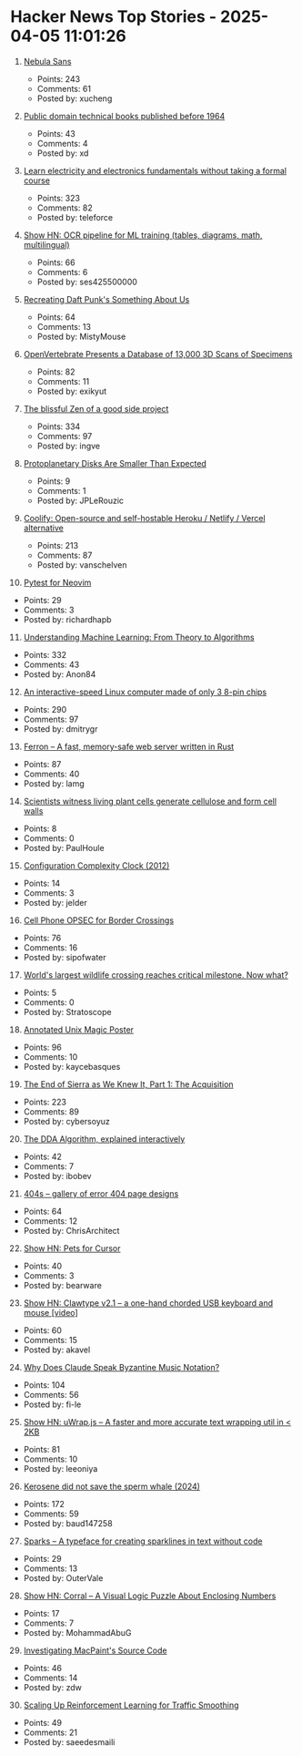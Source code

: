 # Hacker News Top Stories - 2025-04-05 11:01:26

1. [Nebula Sans](https://nebulasans.com/)
   - Points: 243
   - Comments: 61
   - Posted by: xucheng

2. [Public domain technical books published before 1964](http://www.tubebooks.org/technical_books_online.htm)
   - Points: 43
   - Comments: 4
   - Posted by: xd

3. [Learn electricity and electronics fundamentals without taking a formal course](https://simonmonk.org/tyee7)
   - Points: 323
   - Comments: 82
   - Posted by: teleforce

4. [Show HN: OCR pipeline for ML training (tables, diagrams, math, multilingual)](https://github.com/ses4255/Versatile-OCR-Program)
   - Points: 66
   - Comments: 6
   - Posted by: ses425500000

5. [Recreating Daft Punk's Something About Us](https://thoughts-and-things.ghost.io/recreating-daft-punks-something-about-us/)
   - Points: 64
   - Comments: 13
   - Posted by: MistyMouse

6. [OpenVertebrate Presents a Database of 13,000 3D Scans of Specimens](https://www.openculture.com/2024/03/openvertebrate-presents-a-massive-database-of-13000-3d-scans-of-vertebrate-specimens.html)
   - Points: 82
   - Comments: 11
   - Posted by: exikyut

7. [The blissful Zen of a good side project](https://joshcollinsworth.com/blog/the-blissful-zen-of-a-good-side-project)
   - Points: 334
   - Comments: 97
   - Posted by: ingve

8. [Protoplanetary Disks Are Smaller Than Expected](https://www.centauri-dreams.org/2025/04/04/protoplanetary-disks-are-smaller-than-expected/)
   - Points: 9
   - Comments: 1
   - Posted by: JPLeRouzic

9. [Coolify: Open-source and self-hostable Heroku / Netlify / Vercel alternative](https://coolify.io/)
   - Points: 213
   - Comments: 87
   - Posted by: vanschelven

10. [Pytest for Neovim](https://github.com/richardhapb/pytest.nvim)
   - Points: 29
   - Comments: 3
   - Posted by: richardhapb

11. [Understanding Machine Learning: From Theory to Algorithms](https://www.cs.huji.ac.il/~shais/UnderstandingMachineLearning/copy.html)
   - Points: 332
   - Comments: 43
   - Posted by: Anon84

12. [An interactive-speed Linux computer made of only 3 8-pin chips](https://dmitry.gr/?r=05.Projects&proj=36.%208pinLinux)
   - Points: 290
   - Comments: 97
   - Posted by: dmitrygr

13. [Ferron – A fast, memory-safe web server written in Rust](https://github.com/ferronweb/ferron)
   - Points: 87
   - Comments: 40
   - Posted by: lamg

14. [Scientists witness living plant cells generate cellulose and form cell walls](https://phys.org/news/2025-03-scientists-witness-cells-generate-cellulose.html)
   - Points: 8
   - Comments: 0
   - Posted by: PaulHoule

15. [Configuration Complexity Clock (2012)](http://mikehadlow.blogspot.com/2012/05/configuration-complexity-clock.html)
   - Points: 14
   - Comments: 3
   - Posted by: jelder

16. [Cell Phone OPSEC for Border Crossings](https://www.schneier.com/blog/archives/2025/04/cell-phone-opsec-for-border-crossings.html)
   - Points: 76
   - Comments: 16
   - Posted by: sipofwater

17. [World's largest wildlife crossing reaches critical milestone. Now what?](https://www.yahoo.com/news/worlds-largest-wildlife-crossing-reaches-100046299.html)
   - Points: 5
   - Comments: 0
   - Posted by: Stratoscope

18. [Annotated Unix Magic Poster](https://unixmagic.net/)
   - Points: 96
   - Comments: 10
   - Posted by: kaycebasques

19. [The End of Sierra as We Knew It, Part 1: The Acquisition](https://www.filfre.net/2025/04/the-end-of-sierra-as-we-knew-it-part-1-the-acquisition/)
   - Points: 223
   - Comments: 89
   - Posted by: cybersoyuz

20. [The DDA Algorithm, explained interactively](https://aaaa.sh/creatures/dda-algorithm-interactive)
   - Points: 42
   - Comments: 7
   - Posted by: ibobev

21. [404s – gallery of error 404 page designs](https://www.404s.design/)
   - Points: 64
   - Comments: 12
   - Posted by: ChrisArchitect

22. [Show HN: Pets for Cursor](undefined)
   - Points: 40
   - Comments: 3
   - Posted by: bearware

23. [Show HN: Clawtype v2.1 – a one-hand chorded USB keyboard and mouse [video]](https://www.youtube.com/watch?v=N2PSiOl-auM)
   - Points: 60
   - Comments: 15
   - Posted by: akavel

24. [Why Does Claude Speak Byzantine Music Notation?](https://fi-le.net/byzantine/)
   - Points: 104
   - Comments: 56
   - Posted by: fi-le

25. [Show HN: uWrap.js – A faster and more accurate text wrapping util in < 2KB](https://github.com/leeoniya/uWrap)
   - Points: 81
   - Comments: 10
   - Posted by: leeoniya

26. [Kerosene did not save the sperm whale (2024)](https://edconway.substack.com/p/no-kerosene-did-not-save-the-sperm)
   - Points: 172
   - Comments: 59
   - Posted by: baud147258

27. [Sparks – A typeface for creating sparklines in text without code](https://github.com/aftertheflood/sparks)
   - Points: 29
   - Comments: 13
   - Posted by: OuterVale

28. [Show HN: Corral – A Visual Logic Puzzle About Enclosing Numbers](https://mohammed321.github.io/projects/corral_web/index.html)
   - Points: 17
   - Comments: 7
   - Posted by: MohammadAbuG

29. [Investigating MacPaint's Source Code](https://ztoz.blog/posts/macpaint-source-code/)
   - Points: 46
   - Comments: 14
   - Posted by: zdw

30. [Scaling Up Reinforcement Learning for Traffic Smoothing](https://bair.berkeley.edu/blog/2025/03/25/rl-av-smoothing/)
   - Points: 49
   - Comments: 21
   - Posted by: saeedesmaili

